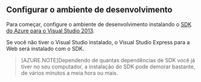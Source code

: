 ## <a name="setupdevenv"></a>Configurar o ambiente de desenvolvimento

Para começar, configure o ambiente de desenvolvimento instalando o [SDK do Azure para o Visual Studio 2013][].

Se você não tiver o Visual Studio instalado, o Visual Studio Express para a Web será instalado com o SDK.

>[AZURE.NOTE]Dependendo de quantas dependências de SDK você já tiver no seu computador, a instalação do SDK pode demorar bastante, de vários minutos a meia hora ou mais.

[SDK do Azure para o Visual Studio 2013]: http://go.microsoft.com/fwlink/?LinkID=324322

<!---HONumber=Oct15_HO3-->